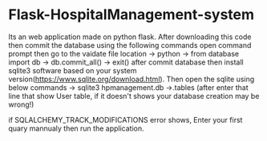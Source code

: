 # Flask-HospitalManagement-system
Its an web application made on python flask.
After downloading this code then commit the database using the following commands
open command prompt then go to the vaidate file location
-> python
-> from database import db
-> db.commit_all()
-> exit()
 after commit  database then install sqlite3 software based on your system version(https://www.sqlite.org/download.html).
Then open the sqlite using below  commands
-> sqlite3 hpmanagement.db
->.tables
(after enter that line that show User table, if it doesn't shows your database creation may be wrong!)

if SQLALCHEMY_TRACK_MODIFICATIONS error shows, Enter your first quary mannualy then run the application.
